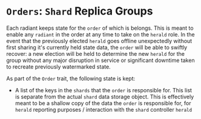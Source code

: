 
# `Orders`: `Shard` Replica Groups

Each radiant keeps state for the `order` of which is belongs. This is meant to enable any
`radiant` in the order at any time to take on the `herald` role. In the event that the previously elected
`herald` goes offline unexpectedly without first sharing it's currently held state data, the `order` will 
be able to swiftly recover: a new election will be held to determine the new `herald` for the group without
any major disruption in service or significant downtime taken to recreate previously watermarked state. 
 
 
 As part of the `Order` trait, the following state is kept:
 - A list of the keys in the `shards` that the `order` is responsible for. This list is separate from the
 actual `shard` data storage object. This is effectively meant to be a shallow copy of the data the `order`
 is responsible for, for `herald` reporting purposes / interaction with the `shard` controller `herald`
 
